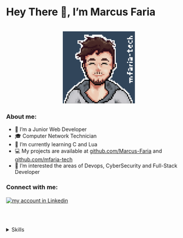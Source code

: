 <!--
    TITLE:      README
    AUTOR:      MARCUS FARIA
    DATA_INIT:  31.10.2022


    Linkedin: https://www.linkedin.com/in/marcus-v-faria-4a2117213
    Github
        CurrProjects: http://github.com/mfaria-tech
        OldProjects: http://github.com/Marcus-Faria
 -->


# Hey There 👋, I’m Marcus Faria

<br/>
<div align="center">
    <img alt="my-avatar pixelart" src="./img/myavatar-pixelart.png" width="196" height="196">
</div>


<div>
    <h3>About me:</h3>
    <ul>
        <li>🚀 I’m a Junior Web Developer</li>
        <li>🎓 Computer Network Technician</li>
        <li>🌱 I’m currently learning C and Lua</li>
        <li>💻 My projects are available at <a href="http://github.com/Marcus-Faria">github.com/Marcus-Faria</a> and <a href="http://github.com/mfaria-tech">github.com/mfaria-tech</a></li>
        <li>🔭 I’m interested the areas of Devops, CyberSecurity and Full-Stack Developer</li>
    </ul>
</div>


<h3>Connect with me:</h3>
<a href="https://www.linkedin.com/in/marcus-v-faria-4a2117213" target="blank"><img align="center" src="https://raw.githubusercontent.com/rahuldkjain/github-profile-readme-generator/master/src/images/icons/Social/linked-in-alt.svg" alt="my account in Linkedin" height="30" width="40" /></a>




<br /><br />
<details>
    <summary>
        <span>Skills</span>
    </summary>


**Languages**

![JavaScript][badge-javascript]
![Python][badge-python]
![C][badge-c]
![C++][badge-cpp]
![PowerShell][badge-powershell]
![Shell Script][badge-shellscript]


**Languages Markation and Style**

![HTML5][badge-html5]
![CSS3][badge-css3]
![Markdown][badge-markdown]


**SOs**

![Windows][badge-windows]
![Linux][badge-linux]


**Devops**

![Docker][badge-docker]
![Nginx][badge-nginx]


**Frameworks, Platforms and Libraries**

![Qt][badge-qt]
![Outsystems][badge-outsystems]


**Version Control**

![Git][badge-git]



<!-- ###################################### -->
<!--             LOCAL VARIABLES            -->
<!-- ###################################### -->

<!-- Version Control -->
[badge-git]: https://img.shields.io/badge/git-31455A.svg?style=for-the-badge&logo=git&logoColor=white

<!-- Server WEB -->
[badge-nginx]: https://img.shields.io/badge/nginx-31455A.svg?style=for-the-badge&logo=nginx&logoColor=white

<!-- Containers -->
[badge-docker]: https://img.shields.io/badge/docker-31455A.svg?style=for-the-badge&logo=docker&logoColor=white

<!-- SOs -->
[badge-linux]: https://img.shields.io/badge/Linux-31455A?style=for-the-badge&logo=linux&logoColor=white
[badge-windows]: https://img.shields.io/badge/Windows-31455A?style=for-the-badge&logo=windows&logoColor=white

<!-- Distro Linux -->
[badge-debian]: https://img.shields.io/badge/Debian-31455A?style=for-the-badge&logo=debian&logoColor=white
[badge-ubuntu]: https://img.shields.io/badge/Ubuntu-31455A?style=for-the-badge&logo=ubuntu&logoColor=white
[badge-fedora]: https://img.shields.io/badge/Fedora-31455A?style=for-the-badge&logo=fedora&logoColor=white
[badge-arch]: https://img.shields.io/badge/Arch%20Linux-31455A?logo=arch-linux&logoColor=fff&style=for-the-badge

<!-- Languages Mark -->
[badge-html5]: https://img.shields.io/badge/html5-31455A.svg?style=for-the-badge&logo=html5&logoColor=white
[badge-markdown]: https://img.shields.io/badge/markdown-31455A.svg?style=for-the-badge&logo=markdown&logoColor=white

<!-- Language Style -->
[badge-css3]: https://img.shields.io/badge/css3-31455A.svg?style=for-the-badge&logo=css3&logoColor=white

<!-- Languages -->
[badge-javascript]: https://img.shields.io/badge/javascript-31455A.svg?style=for-the-badge&logo=javascript&logoColor=white
[badge-python]: https://img.shields.io/badge/python-31455A?style=for-the-badge&logo=python&logoColor=white
[badge-c]: https://img.shields.io/badge/c-31455A.svg?style=for-the-badge&logo=c&logoColor=white
[badge-cpp]: https://img.shields.io/badge/c++-31455A.svg?style=for-the-badge&logo=c%2B%2B&logoColor=white
[badge-powershell]: https://img.shields.io/badge/PowerShell-31455A.svg?style=for-the-badge&logo=powershell&logoColor=white
[badge-shellscript]: https://img.shields.io/badge/shell_script-31455A.svg?style=for-the-badge&logo=gnu-bash&logoColor=white


<!-- Frameworks, Platforms and Libraries -->
[badge-qt]: https://img.shields.io/badge/Qt-31455A.svg?style=for-the-badge&logo=Qt&logoColor=white
[badge-outsystems]: https://img.shields.io/badge/OutSystems-31455A?style=for-the-badge&logo=OutSystems&logoColor=white


<!-- Connect me -->
[link-old]: http://github.com/Marcus-Faria
[link-curr]: http://github.com/mfaria-tech
[link-kinkedin]: https://www.linkedin.com/in/marcus-v-faria-4a2117213/
[badge-linkedin]: https://raw.githubusercontent.com/rahuldkjain/github-profile-readme-generator/master/src/images/icons/Social/linked-in-alt.svg

